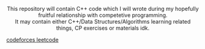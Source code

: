 <p align="center"> 
  This repository will contain C++ code which I will wrote during my hopefully fruitful relationship with competetive programming. <br> 
  It may contain either C++/Data Structures/Algorithms learning related things, CP exercises or materials idk. 
</p> 

<p>
<a href = "https://codeforces.com/profile/Creatix"> codeforces </a>
<a href = "https://leetcode.com/wzslr321/"> leetcode </a>
</p>
